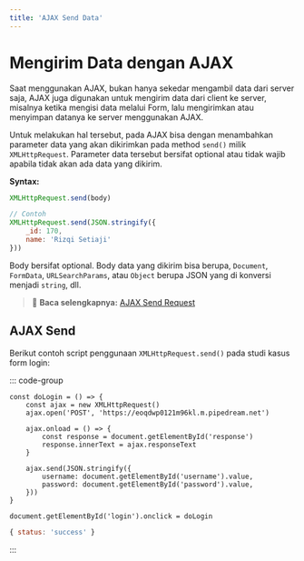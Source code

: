```yaml
---
title: 'AJAX Send Data'
---
```


# Mengirim Data dengan AJAX

Saat menggunakan AJAX, bukan hanya sekedar mengambil data dari server saja, AJAX juga digunakan untuk mengirim data dari client ke server, misalnya ketika mengisi data melalui Form, lalu mengirimkan atau menyimpan datanya ke server menggunakan AJAX.

Untuk melakukan hal tersebut, pada AJAX bisa dengan menambahkan parameter data yang akan dikirimkan pada method `send()` milik `XMLHttpRequest`. Parameter data tersebut bersifat optional atau tidak wajib apabila tidak akan ada data yang dikirim.

**Syntax:**
```js
XMLHttpRequest.send(body)

// Contoh
XMLHttpRequest.send(JSON.stringify({
	_id: 170,
	name: 'Rizqi Setiaji'
})) 
```

Body bersifat optional. Body data yang dikirim bisa berupa, `Document`, `FormData`, `URLSearchParams`, atau `Object` berupa JSON yang di konversi menjadi `string`, dll.

> :memo: **Baca selengkapnya:** [AJAX Send Request](https://developer.mozilla.org/en-US/docs/Web/API/XMLHttpRequest/send)

## AJAX Send

Berikut contoh script penggunaan `XMLHttpRequest.send()` pada studi kasus form login:

::: code-group
```js{10-13} [Code]
const doLogin = () => {
	const ajax = new XMLHttpRequest()
	ajax.open('POST', 'https://eoqdwp0121m96kl.m.pipedream.net')

	ajax.onload = () => {
		const response = document.getElementById('response')
		response.innerText = ajax.responseText
	}

	ajax.send(JSON.stringify({
		username: document.getElementById('username').value,
		password: document.getElementById('password').value,
	}))
}

document.getElementById('login').onclick = doLogin
```

```js [Response]
{ status: 'success' }
```
:::